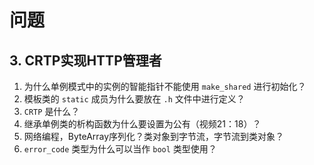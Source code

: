 # 问题

## 3. CRTP实现HTTP管理者

1. 为什么单例模式中的实例的智能指针不能使用 `make_shared` 进行初始化？
2. 模板类的 `static` 成员为什么要放在 `.h` 文件中进行定义？
3. `CRTP` 是什么？
4. 继承单例类的析构函数为什么要设置为公有（视频21：18）？
5. 网络编程，ByteArray序列化？类对象到字节流，字节流到类对象？
6. `error_code` 类型为什么可以当作 `bool` 类型使用？